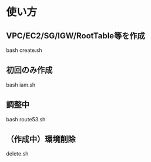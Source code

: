 # 使い方

## VPC/EC2/SG/IGW/RootTable等を作成
bash create.sh

## 初回のみ作成
bash iam.sh

## 調整中
bash route53.sh

## （作成中）環境削除
delete.sh